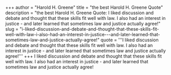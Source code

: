 +++
author = "Harold H. Greene"
title = "the best Harold H. Greene Quote"
description = "the best Harold H. Greene Quote: I liked discussion and debate and thought that these skills fit well with law. I also had an interest in justice - and later learned that sometimes law and justice actually agree!"
slug = "i-liked-discussion-and-debate-and-thought-that-these-skills-fit-well-with-law-i-also-had-an-interest-in-justice---and-later-learned-that-sometimes-law-and-justice-actually-agree!"
quote = '''I liked discussion and debate and thought that these skills fit well with law. I also had an interest in justice - and later learned that sometimes law and justice actually agree!'''
+++
I liked discussion and debate and thought that these skills fit well with law. I also had an interest in justice - and later learned that sometimes law and justice actually agree!
